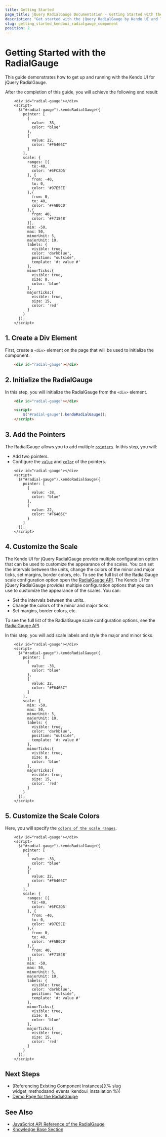 ```yaml
---
title: Getting Started
page_title: jQuery RadialGauge Documentation - Getting Started with the RadialGauge
description: "Get started with the jQuery RadialGauge by Kendo UI and learn how to create, initialize, and enable the component."
slug: getting_started_kendoui_radialgauge_component
position: 2
---
```


# Getting Started with the RadialGauge 

This guide demonstrates how to get up and running with the Kendo UI for jQuery RadialGauge.

After the completion of this guide, you will achieve the following end result:

```dojo
    <div id="radial-gauge"></div>
    <script>
      $("#radial-gauge").kendoRadialGauge({       
        pointer: [
          {
            value: -38,
            color: "blue"
          },
          {
            value: 22,
            color: "#F6466C"
          }
        ],      
        scale: {   
          ranges: [{
            to:-40,
            color: '#6FC2D5'
          }, {
            from: -40,
            to: 0,
            color: '#97E5EE'
          },{
            from: 0,
            to: 40,
            color: '#FAB0C0'
          },{
            from: 40,
            color: '#F71848'
          }],
          min: -50,
          max: 50,
          minorUnit: 5,
          majorUnit: 10,
          labels: {
            visible: true,
            color: 'darkblue',
            position: "outside",
            template: '#: value #'
          },
          minorTicks:{
            visible: true,
            size: 8, 
            color: 'blue'
          },
          majorTicks:{
            visible: true,
            size: 15, 
            color: 'red'
          }
        }
      });
    </script>
```

## 1. Create a Div Element

First, create a `<div>` element on the page that will be used to initialize the component. 

```html
    <div id="radial-gauge"></div>
```

## 2. Initialize the RadialGauge

In this step, you will initialize the RadialGauge from the `<div>` element.

```html
    <div id="radial-gauge"></div>

    <script>
        $("#radial-gauge").kendoRadialGauge();
    </script>
```

## 3. Add the Pointers

The RadialGauge allows you to add multiple [`pointers`](/api/javascript/dataviz/ui/radialgauge/configuration/pointer). In this step, you will:

* Add two pointers.
* Configure the [`value`](https://docs.telerik.com/kendo-ui/api/javascript/dataviz/ui/radialgauge/configuration/pointer#pointervalue) and [`color`](https://docs.telerik.com/kendo-ui/api/javascript/dataviz/ui/radialgauge/configuration/pointer#pointercolor) of the pointers.


```dojo
    <div id="radial-gauge"></div>
    <script>
      $("#radial-gauge").kendoRadialGauge({
        pointer: [
          {
            value: -38,
            color: "blue"
          },
          {
            value: 22,
            color: "#F6466C"
          }
        ]
      });
    </script>
```

## 4. Customize the Scale

The Kendo UI for jQuery RadialGauge provide multiple configuration option that can be used to customize the appearance of the scales. You can set the intervals between the units, change the colors of the minor and major ticks, set margins, border colors, etc. To see the full list of the RadialGauge scale configuration option open the [RadialGauge API](/api/javascript/dataviz/ui/radialgauge/configuration/scale).
The Kendo UI for jQuery RadialGauge provides multiple configuration options that you can use to customize the appearance of the scales. You can:

 * Set the intervals between the units.
 * Change the colors of the minor and major ticks.
 * Set margins, border colors, etc. 
 
 To see the full list of the RadialGauge scale configuration options, see the [RadialGauge API](/api/javascript/dataviz/ui/radialgauge/configuration/scale).

In this step, you will add scale labels and style the major and minor ticks.

```dojo
    <div id="radial-gauge"></div>
    <script>
      $("#radial-gauge").kendoRadialGauge({       
        pointer: [
          {
            value: -38,
            color: "blue"
          },
          {
            value: 22,
            color: "#F6466C"
          }
        ],      
        scale: {            
          min: -50,
          max: 50,
          minorUnit: 5,
          majorUnit: 10,
          labels: {
            visible: true,
            color: 'darkblue',
            position: "outside",
            template: '#: value #'
          },
          minorTicks:{
            visible: true,
            size: 8, 
            color: 'blue'
          },
          majorTicks:{
            visible: true,
            size: 15, 
            color: 'red'
          }
        }
      });
    </script>
```

## 5. Customize the Scale Colors

Here, you will specify the [`colors of the scale ranges`](/api/javascript/dataviz/ui/radialgauge/configuration/scale.ranges). 

```dojo
    <div id="radial-gauge"></div>
    <script>
      $("#radial-gauge").kendoRadialGauge({       
        pointer: [
          {
            value: -38,
            color: "blue"
          },
          {
            value: 22,
            color: "#F6466C"
          }
        ],      
        scale: {   
          ranges: [{
            to:-40,
            color: '#6FC2D5'
          }, {
            from: -40,
            to: 0,
            color: '#97E5EE'
          },{
            from: 0,
            to: 40,
            color: '#FAB0C0'
          },{
            from: 40,
            color: '#F71848'
          }],
          min: -50,
          max: 50,
          minorUnit: 5,
          majorUnit: 10,
          labels: {
            visible: true,
            color: 'darkblue',
            position: "outside",
            template: '#: value #'
          },
          minorTicks:{
            visible: true,
            size: 8, 
            color: 'blue'
          },
          majorTicks:{
            visible: true,
            size: 15, 
            color: 'red'
          }
        }
      });
    </script>
```

## Next Steps

* [Referencing Existing Component Instances]({% slug widget_methodsand_events_kendoui_installation %})
* [Demo Page for the RadialGauge](https://demos.telerik.com/kendo-ui/radialgauge/index)

## See Also 

* [JavaScript API Reference of the RadialGauge](/api/javascript/dataviz/ui/radialgauge)
* [Knowledge Base Section](/knowledge-base)


